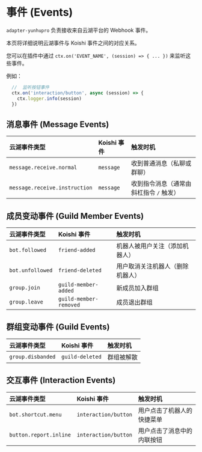 # 事件 (Events)

`adapter-yunhupro` 负责接收来自云湖平台的 Webhook 事件。

本页将详细说明云湖事件与 Koishi 事件之间的对应关系。

您可以在插件中通过 `ctx.on('EVENT_NAME', (session) => { ... })` 来监听这些事件。

例如：
```ts
  //  监听按钮事件
  ctx.on('interaction/button', async (session) => {
    ctx.logger.info(session)
  })
```

## 消息事件 (Message Events)

| 云湖事件类型                  | Koishi 事件 | 触发时机                                |
| :---------------------------- | :---------- | :-------------------------------------- |
| `message.receive.normal`      | `message`   | 收到普通消息（私聊或群聊）              |
| `message.receive.instruction` | `message`   | 收到指令消息（通常由斜杠指令 `/` 触发） |

## 成员变动事件 (Guild Member Events)

| 云湖事件类型      | Koishi 事件            | 触发时机                     |
| :---------------- | :--------------------- | :--------------------------- |
| `bot.followed`    | `friend-added`         | 机器人被用户关注（添加机器人） |
| `bot.unfollowed`  | `friend-deleted`       | 用户取消关注机器人（删除机器人） |
| `group.join`      | `guild-member-added`   | 新成员加入群组               |
| `group.leave`     | `guild-member-removed` | 成员退出群组                 |


## 群组变动事件 (Guild Events)

| 云湖事件类型      | Koishi 事件     | 触发时机   |
| :---------------- | :-------------- | :--------- |
| `group.disbanded` | `guild-deleted` | 群组被解散 |

## 交互事件 (Interaction Events)

| 云湖事件类型           | Koishi 事件          | 触发时机                   |
| :--------------------- | :------------------- | :------------------------- |
| `bot.shortcut.menu`    | `interaction/button` | 用户点击了机器人的快捷菜单 |
| `button.report.inline` | `interaction/button` | 用户点击了消息中的内联按钮 |

